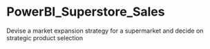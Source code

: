 # PowerBI_Superstore_Sales
Devise a market expansion strategy for a supermarket and decide on strategic product selection

